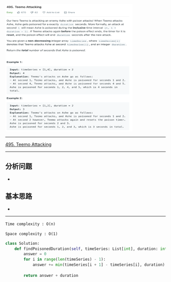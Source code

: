 <img src="2022-11-26-00-05-55.png" width="400" height="400"/>

___
[495. Teemo Attacking](https://leetcode.com/problems/teemo-attacking/)
___

## 分析问题
* 

## 基本思路
* 

___

`Time complexity : O(n)`

`Space complexity : O(1)`
```python
class Solution:
    def findPoisonedDuration(self, timeSeries: List[int], duration: int) -> int:
        answer = 0
        for i in range(len(timeSeries) - 1):
            answer += min(timeSeries[i + 1] - timeSeries[i], duration)
            
        return answer + duration
```